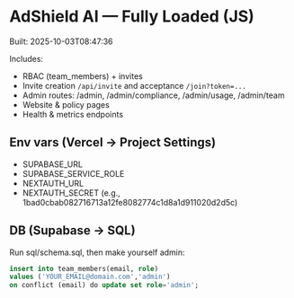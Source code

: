 # AdShield AI — Fully Loaded (JS)
Built: 2025-10-03T08:47:36

Includes:
- RBAC (team_members) + invites
- Invite creation `/api/invite` and acceptance `/join?token=...`
- Admin routes: /admin, /admin/compliance, /admin/usage, /admin/team
- Website & policy pages
- Health & metrics endpoints

## Env vars (Vercel → Project Settings)
- SUPABASE_URL
- SUPABASE_SERVICE_ROLE
- NEXTAUTH_URL
- NEXTAUTH_SECRET (e.g., 1bad0cbab082716713a12fe8082774c1d8a1d911020d2d5c)

## DB (Supabase → SQL)
Run sql/schema.sql, then make yourself admin:
```sql
insert into team_members(email, role)
values ('YOUR_EMAIL@domain.com','admin')
on conflict (email) do update set role='admin';
```

